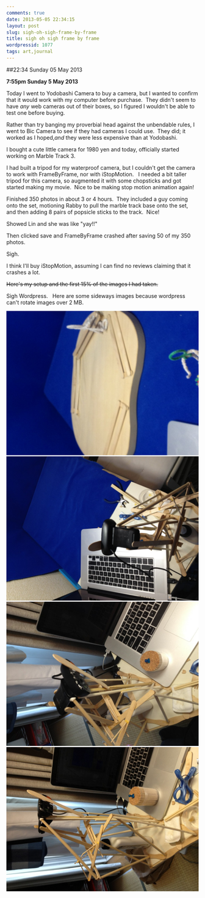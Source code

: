 ```yaml
---
comments: true
date: 2013-05-05 22:34:15
layout: post
slug: sigh-oh-sigh-frame-by-frame
title: sigh oh sigh frame by frame
wordpressid: 1077
tags: art,journal
---
```


##22:34 Sunday 05 May 2013

**7:55pm Sunday 5 May 2013**

Today I went to Yodobashi Camera to buy a camera, but I wanted to confirm that it would work with my computer before purchase.  They didn't seem to have *any* web cameras out of their boxes, so I figured I wouldn't be able to test one before buying.

Rather than try banging my proverbial head against the unbendable rules, I went to Bic Camera to see if they had cameras I could use.  They did; it worked as I hoped,*and* they were less expensive than at Yodobashi.

I bought a cute little camera for 1980 yen and today, officially started working on Marble Track 3.

I had built a tripod for my waterproof camera, but I couldn't get the camera to work with FrameByFrame, nor with iStopMotion.   I needed a bit taller tripod for this camera, so augmented it with some chopsticks and got started making my movie.  Nice to be making stop motion animation again!

Finished 350 photos in about 3 or 4 hours.  They included a guy coming onto the set, motioning Rabby to pull the marble track base onto the set, and then adding 8 pairs of popsicle sticks to the track.  Nice!

Showed Lin and she was like "yay!!"

Then clicked save and FrameByFrame crashed after saving 50 of my 350 photos.

Sigh.

I think I'll buy iStopMotion, assuming I can find no reviews claiming that it crashes a lot.

<del>Here's my setup and the first 15% of the images I had taken.</del>

Sigh Wordpress.   Here are some sideways images because wordpress can't rotate images over 2 MB.

[![IMG_2765](/images/2013/05/IMG_2765-1024x768.jpg)](/images/2013/05/IMG_2765.jpg) [![IMG_2764](/images/2013/05/IMG_2764-1024x768.jpg)](/images/2013/05/IMG_2764.jpg) [![IMG_2762](/images/2013/05/IMG_2762-1024x768.jpg)](/images/2013/05/IMG_2762.jpg) [![IMG_2761](/images/2013/05/IMG_2761-1024x768.jpg)](/images/2013/05/IMG_2761.jpg)


